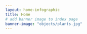 ```yaml
---
layout: home-infographic
title: Home
# add banner image to index page 
banner-image: "objects/plants.jpg"
---
```


